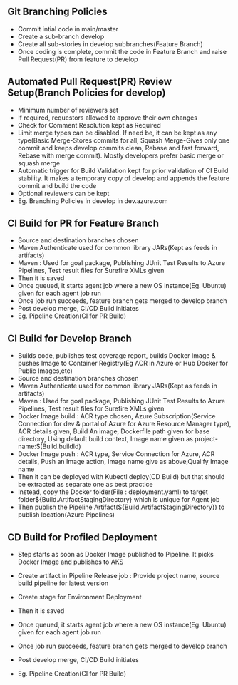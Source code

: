 ## Git Branching Policies
* Commit intial code in main/master
* Create a sub-branch develop
* Create all sub-stories in develop subbranches(Feature Branch)
* Once coding is complete, commit the code in Feature Branch and raise Pull Request(PR) from feature to develop

## Automated Pull Request(PR) Review Setup(Branch Policies for develop)
* Minimum number of reviewers set
* If required, requestors allowed to approve their own changes
* Check for Comment Resolution kept as Required
* Limit merge types can be disabled. If need be, it can be kept as any type(Basic Merge-Stores commits for all, Squash Merge-Gives only one commit and keeps develop commits clean, Rebase and fast forward, Rebase with merge commit). Mostly developers prefer basic merge or squash merge
* Automatic trigger for Build Validation kept for prior validation of CI Build stability. It makes a temporary copy of develop and appends the feature commit and build the code
* Optional reviewers can be kept
* Eg. Branching Policies in develop in dev.azure.com

## CI Build for PR for Feature Branch
* Source and destination branches chosen
* Maven Authenticate used for common library JARs(Kept as feeds in artifacts)
* Maven : Used for goal package, Publishing JUnit Test Results to Azure Pipelines, Test result files for Surefire XMLs given
* Then it is saved
* Once queued, it starts agent job where a new OS instance(Eg. Ubuntu) given for each agent job run
* Once job run succeeds, feature branch gets merged to develop branch
* Post develop merge, CI/CD Build initiates
* Eg. Pipeline Creation(CI for PR Build)

## CI Build for Develop Branch
* Builds code, publishes test coverage report, builds Docker Image & pushes Image to Container Registry(Eg ACR in Azure or Hub Docker for Public Images,etc)
* Source and destination branches chosen
* Maven Authenticate used for common library JARs(Kept as feeds in artifacts)
* Maven : Used for goal package, Publishing JUnit Test Results to Azure Pipelines, Test result files for Surefire XMLs given
* Docker Image build : ACR type chosen, Azure Subscription(Service Connection for dev & portal of Azure for Azure Resource Manager type), ACR details given, Build An image, Dockerfile path given for base directory, Using default build context, Image name given as project-name:$(Build.buildId)
* Docker Image push : ACR type, Service Connection for Azure, ACR details, Push an Image action, Image name give as above,Qualify Image name
* Then it can be deployed with Kubectl deploy(CD Build) but that should be extracted as separate one as best practice
* Instead, copy the Docker folder(File : deployment.yaml) to target folder${Build.ArtifactStagingDirectory} which is unique for Agent job
* Then publish the Pipeline Artifact(${Build.ArtifactStagingDirectory}) to publish location(Azure Pipelines)
 
## CD Build for Profiled Deployment
* Step starts as soon as Docker Image published to Pipeline. It picks Docker Image and publishes to AKS
* Create artifact in Pipeline Release job : Provide project name, source build pipeline for latest version
* Create stage for Environment Deployment



* Then it is saved
* Once queued, it starts agent job where a new OS instance(Eg. Ubuntu) given for each agent job run
* Once job run succeeds, feature branch gets merged to develop branch
* Post develop merge, CI/CD Build initiates
* Eg. Pipeline Creation(CI for PR Build)


